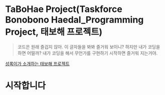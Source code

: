 # TaBoHae Project(Taskforce Bonobono Haedal_Programming Project, 태보해 프로젝트)
> 코드은 원래 즐겁지 않아. 이 글자들을 봐봐 즐거워 보이니?
> 하지만 내가 코딩을 하면 어떨까?
> 내가 코딩을 해서 무언가를 구현하기 시작하면 즐거워 지는거야.

[성록이가 소개하는 태보해 프로젝트](pdf/taebohaeProject.pdf)

# 시작합니다


